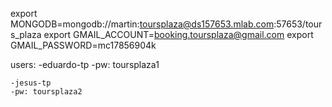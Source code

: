 
export MONGODB=mongodb://martin:toursplaza@ds157653.mlab.com:57653/tours_plaza
export GMAIL_ACCOUNT=booking.toursplaza@gmail.com
export GMAIL_PASSWORD=mc17856904k

users: 
    -eduardo-tp
    -pw: toursplaza1
    
    -jesus-tp
    -pw: toursplaza2
    
